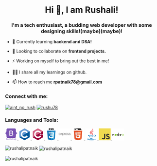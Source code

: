 
<h1 align="center">Hi 👋, I am Rushali!</h1>
<h3 align="center">I'm a tech enthusiast, a budding web developer with some designing skills!(maybe)(maybe)!</h3>

- 🌱 Currently learning **backend and DSA!**

- 👯 Looking to collaborate on **frontend projects.**

- ⚡ Working on myself to bring out the best in me!

- 👨‍💻 I share all my learnings on github.

- 📫 How to reach me **rpatnaik78@gmail.com**

<h3 align="left">Connect with me:</h3>
<p align="left">
<a href="https://instagram.com/aint_no_rush" target="blank"><img align="center" src="https://raw.githubusercontent.com/rahuldkjain/github-profile-readme-generator/master/src/images/icons/Social/instagram.svg" alt="aint_no_rush" height="30" width="40" /></a>
<a href="https://codeforces.com/profile/rushu78" target="blank"><img align="center" src="https://raw.githubusercontent.com/rahuldkjain/github-profile-readme-generator/master/src/images/icons/Social/codeforces.svg" alt="rushu78" height="30" width="40" /></a>
</p>

<h3 align="left">Languages and Tools:</h3>
<p align="left"> <a href="https://getbootstrap.com" target="_blank" rel="noreferrer"> <img src="https://raw.githubusercontent.com/devicons/devicon/master/icons/bootstrap/bootstrap-plain-wordmark.svg" alt="bootstrap" width="40" height="40"/> </a> <a href="https://www.cprogramming.com/" target="_blank" rel="noreferrer"> <img src="https://raw.githubusercontent.com/devicons/devicon/master/icons/c/c-original.svg" alt="c" width="40" height="40"/> </a> <a href="https://www.w3schools.com/cpp/" target="_blank" rel="noreferrer"> <img src="https://raw.githubusercontent.com/devicons/devicon/master/icons/cplusplus/cplusplus-original.svg" alt="cplusplus" width="40" height="40"/> </a> <a href="https://www.w3schools.com/css/" target="_blank" rel="noreferrer"> <img src="https://raw.githubusercontent.com/devicons/devicon/master/icons/css3/css3-original-wordmark.svg" alt="css3" width="40" height="40"/> </a> <a href="https://expressjs.com" target="_blank" rel="noreferrer"> <img src="https://raw.githubusercontent.com/devicons/devicon/master/icons/express/express-original-wordmark.svg" alt="express" width="40" height="40"/> </a> <a href="https://www.w3.org/html/" target="_blank" rel="noreferrer"> <img src="https://raw.githubusercontent.com/devicons/devicon/master/icons/html5/html5-original-wordmark.svg" alt="html5" width="40" height="40"/> </a> <a href="https://www.java.com" target="_blank" rel="noreferrer"> <img src="https://raw.githubusercontent.com/devicons/devicon/master/icons/java/java-original.svg" alt="java" width="40" height="40"/> </a> <a href="https://developer.mozilla.org/en-US/docs/Web/JavaScript" target="_blank" rel="noreferrer"> <img src="https://raw.githubusercontent.com/devicons/devicon/master/icons/javascript/javascript-original.svg" alt="javascript" width="40" height="40"/> </a> <a href="https://nodejs.org" target="_blank" rel="noreferrer"> <img src="https://raw.githubusercontent.com/devicons/devicon/master/icons/nodejs/nodejs-original-wordmark.svg" alt="nodejs" width="40" height="40"/> </a> </p>

<p><img align="left" src="https://github-readme-stats.vercel.app/api/top-langs?username=rushalipatnaik&show_icons=true&locale=en&layout=compact" alt="rushalipatnaik" /></p>

<p>&nbsp;<img align="center" src="https://github-readme-stats.vercel.app/api?username=rushalipatnaik&show_icons=true&locale=en" alt="rushalipatnaik" /></p>

<p><img align="center" src="https://github-readme-streak-stats.herokuapp.com/?user=rushalipatnaik&" alt="rushalipatnaik" /></p>
